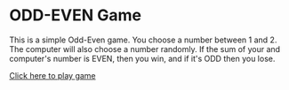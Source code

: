 # ODD-EVEN Game
This is a simple Odd-Even game. You choose a number between 1 and 2. The computer will also choose a number randomly.
If the sum of your and computer's number is EVEN, then you win, and if it's ODD then you lose.

[Click here to play game](https://azshayak.github.io/odd-even_game_js/)
